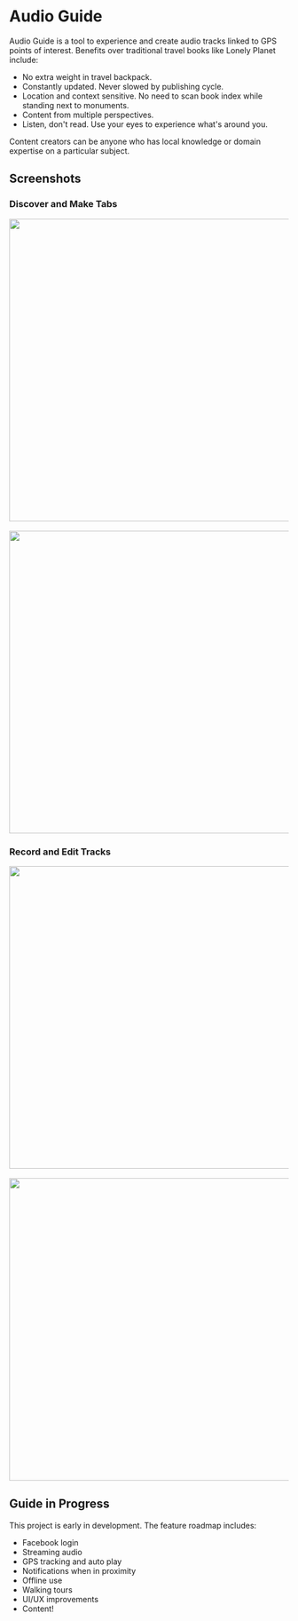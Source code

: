 # Audio Guide

Audio Guide is a tool to experience and create audio tracks linked to GPS points of interest.  Benefits over traditional travel books like Lonely Planet include:

  * No extra weight in travel backpack.
  * Constantly updated.  Never slowed by publishing cycle.
  * Location and context sensitive.  No need to scan book index while standing next to monuments.
  * Content from multiple perspectives.
  * Listen, don't read.  Use your eyes to experience what's around you.

Content creators can be anyone who has local knowledge or domain expertise on a particular subject.

## Screenshots

### Discover and Make Tabs

<img src="https://www.dropbox.com/s/uxvu4rmylryeyl2/2013-11-11%2023.03.16.png?dl=1" height="545" />
&nbsp;&nbsp;
<img src="https://www.dropbox.com/s/eh17lb635lrsj47/2013-11-11%2023.03.32.png?dl=1" height="545" />

### Record and Edit Tracks

<img src="https://www.dropbox.com/s/zi402h277i8s99h/2013-11-11%2023.04.28.png?dl=1" height="545" />
&nbsp;&nbsp;
<img src="https://www.dropbox.com/s/0lqemyg5b2862m7/2013-11-11%2023.04.05.png?dl=1" height="545" />

## Guide in Progress

This project is early in development.  The feature roadmap includes:

  * Facebook login
  * Streaming audio
  * GPS tracking and auto play
  * Notifications when in proximity
  * Offline use
  * Walking tours
  * UI/UX improvements
  * Content!
